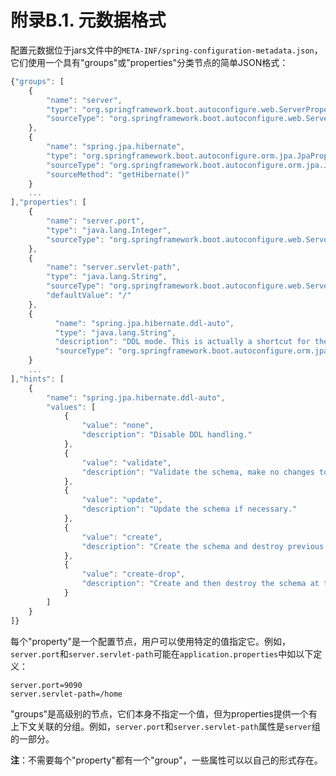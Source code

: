 # 附录B.1. 元数据格式

配置元数据位于jars文件中的`META-INF/spring-configuration-metadata.json`，它们使用一个具有"groups"或"properties"分类节点的简单JSON格式：

```javascript
{"groups": [
    {
        "name": "server",
        "type": "org.springframework.boot.autoconfigure.web.ServerProperties",
        "sourceType": "org.springframework.boot.autoconfigure.web.ServerProperties"
    },
    {
        "name": "spring.jpa.hibernate",
        "type": "org.springframework.boot.autoconfigure.orm.jpa.JpaProperties$Hibernate",
        "sourceType": "org.springframework.boot.autoconfigure.orm.jpa.JpaProperties",
        "sourceMethod": "getHibernate()"
    }
    ...
],"properties": [
    {
        "name": "server.port",
        "type": "java.lang.Integer",
        "sourceType": "org.springframework.boot.autoconfigure.web.ServerProperties"
    },
    {
        "name": "server.servlet-path",
        "type": "java.lang.String",
        "sourceType": "org.springframework.boot.autoconfigure.web.ServerProperties",
        "defaultValue": "/"
    },
    {
          "name": "spring.jpa.hibernate.ddl-auto",
          "type": "java.lang.String",
          "description": "DDL mode. This is actually a shortcut for the \"hibernate.hbm2ddl.auto\" property.",
          "sourceType": "org.springframework.boot.autoconfigure.orm.jpa.JpaProperties$Hibernate"
    }
    ...
],"hints": [
    {
        "name": "spring.jpa.hibernate.ddl-auto",
        "values": [
            {
                "value": "none",
                "description": "Disable DDL handling."
            },
            {
                "value": "validate",
                "description": "Validate the schema, make no changes to the database."
            },
            {
                "value": "update",
                "description": "Update the schema if necessary."
            },
            {
                "value": "create",
                "description": "Create the schema and destroy previous data."
            },
            {
                "value": "create-drop",
                "description": "Create and then destroy the schema at the end of the session."
            }
        ]
    }
]}
```

每个"property"是一个配置节点，用户可以使用特定的值指定它。例如，`server.port`和`server.servlet-path`可能在`application.properties`中如以下定义：

```text
server.port=9090
server.servlet-path=/home
```

"groups"是高级别的节点，它们本身不指定一个值，但为properties提供一个有上下文关联的分组。例如，`server.port`和`server.servlet-path`属性是`server`组的一部分。

**注**：不需要每个"property"都有一个"group"，一些属性可以以自己的形式存在。

